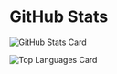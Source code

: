 # GitHub Stats
![GitHub Stats Card](https://github-readme-stats.vercel.app/api?username=dimorportheca47&count_private=true&theme=prussian )

![Top Languages Card](https://github-readme-stats.vercel.app/api/top-langs/?username=dimorportheca47&layout=compact&theme=prussian)


